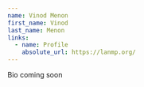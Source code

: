 ```yaml
---
name: Vinod Menon
first_name: Vinod
last_name: Menon
links:
  - name: Profile
    absolute_url: https://lanmp.org/
---
```


Bio coming soon

